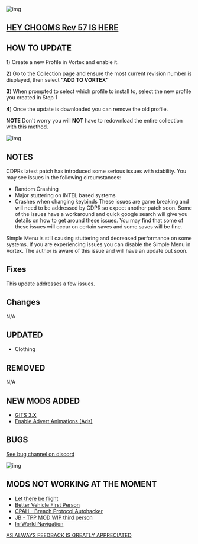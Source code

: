 ![img](https://s13.gifyu.com/images/SjBKh.png)

## [HEY CHOOMS Rev 57 IS HERE](https://)

## HOW TO UPDATE

**1**) Create a new Profile in Vortex and enable it.

**2**) Go to the [Collection](https://next.nexusmods.com/cyberpunk2077/collections/dfvt7o?utm_source=copy&utm_medium=social&utm_campaign=share_collection) page and ensure the most current revision number is displayed, then select **"ADD TO VORTEX"**

**3**) When prompted to select which profile to install to, select the new profile you created in Step 1

**4**) Once the update is downloaded you can remove the old profile.

**NOTE** Don't worry you will **NOT** have to redownload the entire collection with this method.

![img](https://i.imgur.com/wAJUpeU.png)

## NOTES

CDPRs latest patch has introduced some serious issues with stability. You may see issues in the following circumstances:
- Random Crashing
- Major stuttering on INTEL based systems
- Crashes when changing keybinds
These issues are game breaking and will need to be addressed by CDPR so expect another patch soon. Some of the issues have a workaround and quick google search will give you details on how to get around these issues. You may find that some of these issues will occur on certain saves and some saves will be fine.

Simple Menu is still causing stuttering and decreased performance on  some systems. If you are experiencing issues you can disable the Simple Menu in Vortex. The author is aware of this issue and will have an update out soon.

## Fixes

This update addresses a few issues.



## Changes 

N/A

## UPDATED


- Clothing


## REMOVED

N/A

## NEW MODS ADDED 

- [GITS 3.X](https://www.nexusmods.com/cyberpunk2077/mods/9274?tab=description)
- [Enable Advert Animations (Ads)](https://www.nexusmods.com/cyberpunk2077/mods/13014?tab=description)

## BUGS

 [See bug channel on discord](https://discord.gg/xZNztPjA2u)
 
![img](https://i.imgur.com/wAJUpeU.png)

## MODS NOT WORKING AT THE MOMENT 

- [Let there be flight](https://)
- [Better Vehicle First Person](https://www.nexusmods.com/cyberpunk2077/mods/2202)
- [CPAH - Breach Protocol Autohacker](https://www.nexusmods.com/cyberpunk2077/mods/955)
- [JB - TPP MOD WIP third person](https://www.nexusmods.com/cyberpunk2077/mods/669)
- [In-World Navigation](https://www.nexusmods.com/cyberpunk2077/mods/4583?tab=description)

[AS ALWAYS FEEDBACK IS GREATLY APPRECIATED](https://)